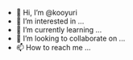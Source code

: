 - 👋 Hi, I’m @kooyuri
- 👀 I’m interested in ...
- 🌱 I’m currently learning ...
- 💞️ I’m looking to collaborate on ...
- 📫 How to reach me ...

<!---
kooyuri/kooyuri is a ✨ special ✨ repository because its `README.md` (this file) appears on your GitHub profile.
You can click the Preview link to take a look at your changes.
--->
